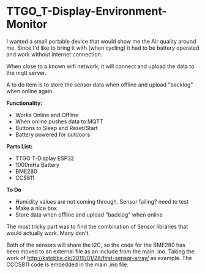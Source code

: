 # TTGO_T-Display-Environment-Monitor

I wanted a small portable device that would show me the Air quality around me. Since I'd like to bring it with (when cycling) it had to be battery operated and work without internet connection.

When close to a known wifi network, it will connect and upload the data to the mqtt server.

A to do item is to store the sensor data when offline and upload "backlog" when online again.


**Functionality:**
- Works Online and Offline
- When online pushes data to MQTT 
- Buttons to Sleep and Reset/Start
- Battery powered for outdoors

**Parts List:**
- TTGO T-Display ESP32
- 1000mHa Battery
- BME280
- CCS811

**To Do**
- Humidity values are not coming through. Sensor failing? need to test
- Make a nice box
- Store data when offline and upload "backlog" when online

The most tricky part was to find the combination of Sensor libraries that would actually work. Many don't.

Both of the sensors will share the I2C, so the code for the BME280 has been moved to an external file as an include from the main .ino. Taking the work of http://kstobbe.dk/2019/01/28/first-sensor-array/ as example. The CCCS811 code is embedded in the main .ino file.

